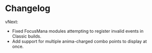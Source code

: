 # Changelog

vNext:

- Fixed FocusMana modules attempting to register invalid events in Classic builds.
- Add support for multiple anima-charged combo points to display at once.
